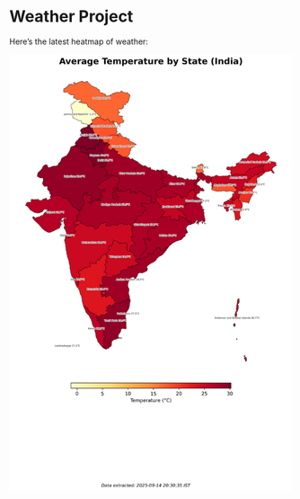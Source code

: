 # Weather Project

Here’s the latest heatmap of weather:

![India Heatmap](docs/assets/india_heatmap.png?v=C6D895)
